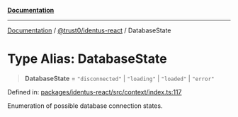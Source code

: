 [**Documentation**](../../../README.md)

***

[Documentation](../../../README.md) / [@trust0/identus-react](../README.md) / DatabaseState

# Type Alias: DatabaseState

> **DatabaseState** = `"disconnected"` \| `"loading"` \| `"loaded"` \| `"error"`

Defined in: [packages/identus-react/src/context/index.ts:117](https://github.com/trust0-project/identus/blob/bcde619f6e7f386d4b453d75a632413ec4c3ff3c/packages/identus-react/src/context/index.ts#L117)

Enumeration of possible database connection states.
